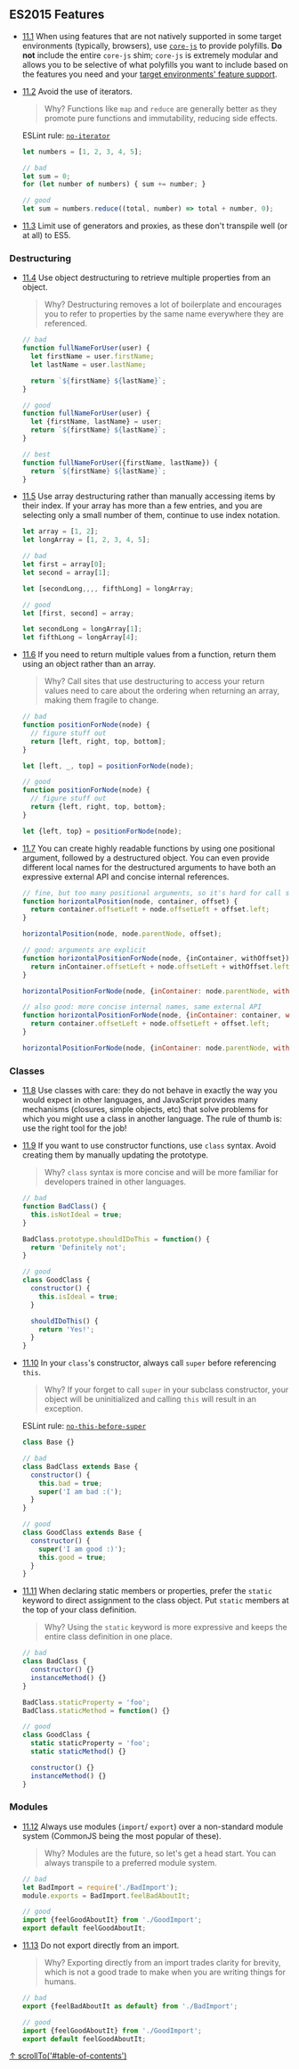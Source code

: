 ## ES2015 Features

- [11.1](#11.1) <a name="11.1"></a> When using features that are not natively supported in some target environments (typically, browsers), use [`core-js`](https://github.com/zloirock/core-js) to provide polyfills. **Do not** include the entire `core-js` shim; `core-js` is extremely modular and allows you to be selective of what polyfills you want to include based on the features you need and your [target environments' feature support](https://kangax.github.io/compat-table/es6/).

- [11.2](#11.2) <a name="11.2"></a> Avoid the use of iterators.

  > Why? Functions like `map` and `reduce` are generally better as they promote pure functions and immutability, reducing side effects.

  ESLint rule: [`no-iterator`](http://eslint.org/docs/rules/no-iterator.html)

  ```js
  let numbers = [1, 2, 3, 4, 5];

  // bad
  let sum = 0;
  for (let number of numbers) { sum += number; }

  // good
  let sum = numbers.reduce((total, number) => total + number, 0);
  ```

- [11.3](#11.3) <a name="11.3"></a> Limit use of generators and proxies, as these don't transpile well (or at all) to ES5.

### Destructuring

- [11.4](#11.4) <a name="11.4"></a> Use object destructuring to retrieve multiple properties from an object.

  > Why? Destructuring removes a lot of boilerplate and encourages you to refer to properties by the same name everywhere they are referenced.

  ```js
  // bad
  function fullNameForUser(user) {
    let firstName = user.firstName;
    let lastName = user.lastName;

    return `${firstName} ${lastName}`;
  }

  // good
  function fullNameForUser(user) {
    let {firstName, lastName} = user;
    return `${firstName} ${lastName}`;
  }

  // best
  function fullNameForUser({firstName, lastName}) {
    return `${firstName} ${lastName}`;
  }
  ```

- [11.5](#11.5) <a name="11.5"></a> Use array destructuring rather than manually accessing items by their index. If your array has more than a few entries, and you are selecting only a small number of them, continue to use index notation.

  ```js
  let array = [1, 2];
  let longArray = [1, 2, 3, 4, 5];

  // bad
  let first = array[0];
  let second = array[1];

  let [secondLong,,,, fifthLong] = longArray;

  // good
  let [first, second] = array;

  let secondLong = longArray[1];
  let fifthLong = longArray[4];
  ```

- [11.6](#11.6) <a name="11.6"></a> If you need to return multiple values from a function, return them using an object rather than an array.

  > Why? Call sites that use destructuring to access your return values need to care about the ordering when returning an array, making them fragile to change.

  ```js
  // bad
  function positionForNode(node) {
    // figure stuff out
    return [left, right, top, bottom];
  }

  let [left, _, top] = positionForNode(node);

  // good
  function positionForNode(node) {
    // figure stuff out
    return {left, right, top, bottom};
  }

  let {left, top} = positionForNode(node);
  ```

- [11.7](#11.7) <a name="11.7"></a> You can create highly readable functions by using one positional argument, followed by a destructured object. You can even provide different local names for the destructured arguments to have both an expressive external API and concise internal references.

  ```js
  // fine, but too many positional arguments, so it's hard for call sites to know what to do
  function horizontalPosition(node, container, offset) {
    return container.offsetLeft + node.offsetLeft + offset.left;
  }

  horizontalPosition(node, node.parentNode, offset);

  // good: arguments are explicit
  function horizontalPositionForNode(node, {inContainer, withOffset}) {
    return inContainer.offsetLeft + node.offsetLeft + withOffset.left;
  }

  horizontalPositionForNode(node, {inContainer: node.parentNode, withOffset: offset});

  // also good: more concise internal names, same external API
  function horizontalPositionForNode(node, {inContainer: container, withOffset: offset}) {
    return container.offsetLeft + node.offsetLeft + offset.left;
  }

  horizontalPositionForNode(node, {inContainer: node.parentNode, withOffset: offset});
  ```

### Classes

- [11.8](#11.8) <a name="11.8"></a> Use classes with care: they do not behave in exactly the way you would expect in other languages, and JavaScript provides many mechanisms (closures, simple objects, etc) that solve problems for which you might use a class in another language. The rule of thumb is: use the right tool for the job!

- [11.9](#11.9) <a name="11.9"></a> If you want to use constructor functions, use `class` syntax. Avoid creating them by manually updating the prototype.

  > Why? `class` syntax is more concise and will be more familiar for developers trained in other languages.

  ```js
  // bad
  function BadClass() {
    this.isNotIdeal = true;
  }

  BadClass.prototype.shouldIDoThis = function() {
    return 'Definitely not';
  }

  // good
  class GoodClass {
    constructor() {
      this.isIdeal = true;
    }

    shouldIDoThis() {
      return 'Yes!';
    }
  }
  ```

- [11.10](#11.10) <a name="11.10"></a> In your `class`'s constructor, always call `super` before referencing `this`.

  > Why? If your forget to call `super` in your subclass constructor, your object will be uninitialized and calling `this` will result in an exception.

  ESLint rule: [`no-this-before-super`](http://eslint.org/docs/rules/no-this-before-super.html)

  ```js
  class Base {}

  // bad
  class BadClass extends Base {
    constructor() {
      this.bad = true;
      super('I am bad :(');
    }
  }

  // good
  class GoodClass extends Base {
    constructor() {
      super('I am good :)');
      this.good = true;
    }
  }
  ```

- [11.11](#11.11) <a name="11.11"></a> When declaring static members or properties, prefer the `static` keyword to direct assignment to the class object. Put `static` members at the top of your class definition.

  > Why? Using the `static` keyword is more expressive and keeps the entire class definition in one place.

  ```js
  // bad
  class BadClass {
    constructor() {}
    instanceMethod() {}
  }

  BadClass.staticProperty = 'foo';
  BadClass.staticMethod = function() {}

  // good
  class GoodClass {
    static staticProperty = 'foo';
    static staticMethod() {}

    constructor() {}
    instanceMethod() {}
  }
  ```

### Modules

- [11.12](#11.12) <a name="11.12"></a> Always use modules (`import`/ `export`) over a non-standard module system (CommonJS being the most popular of these).

  > Why? Modules are the future, so let's get a head start. You can always transpile to a preferred module system.

  ```js
  // bad
  let BadImport = require('./BadImport');
  module.exports = BadImport.feelBadAboutIt;

  // good
  import {feelGoodAboutIt} from './GoodImport';
  export default feelGoodAboutIt;
  ```

- [11.13](#11.13) <a name="11.13"></a> Do not export directly from an import.

  > Why? Exporting directly from an import trades clarity for brevity, which is not a good trade to make when you are writing things for humans.

  ```js
  // bad
  export {feelBadAboutIt as default} from './BadImport';

  // good
  import {feelGoodAboutIt} from './GoodImport';
  export default feelGoodAboutIt;
  ```

[↑ scrollTo('#table-of-contents')](#table-of-contents)

